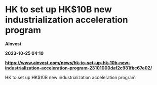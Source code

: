 # HK to set up HK$10B new industrialization acceleration program
**AInvest**

**2023-10-25 04:10**

**https://www.ainvest.com/news/hk-to-set-up-hk-10b-new-industrialization-acceleration-program-23101000daf2c931fbc67e02/**

HK to set up HK$10B new industrialization acceleration program